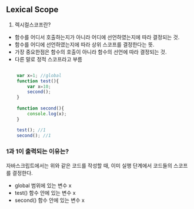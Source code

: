## Lexical Scope

1. 렉시컬스코프란?
- 함수를 어디서 호출하는지가 아니라 어디에 선언하였는지에 따라 결정되는 것.
- 함수를 어디에 선언하였는지에 따라 상위 스코프를 결정한다는 뜻.
- 가장 중요한점은 함수의 호출이 아니라 함수의 선언에 따라 결정되는 것.
- 다른 말로 정적 스코프라고 부름

```javascript

    var x=1; //global
    function test(){
        var x=10;
        second();
    }
    
    function second(){
        console.log(x);
    }

    test(); //1
    second(); //1
```

### 1과 1이 출력되는 이유는?

자바스크립트에서는 위와 같은 코드를 작성할 때, 이미 실행 단계에서 코드들의 스코프를 결정한다.   

- global 범위에 있는 변수 x
- test() 함수 안에 있는 변수 x
- second() 함수 안에 있는 변수 x


